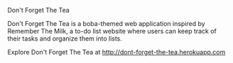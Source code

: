 Don't Forget The Tea

Don't Forget The Tea is a boba-themed web application inspired by Remember The Milk, a to-do list website where users can keep track of their tasks and organize them into lists. 

Explore Don't Forget The Tea at http://dont-forget-the-tea.herokuapp.com

